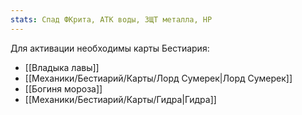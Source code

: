 ```yaml
---
stats: Спад ФКрита, АТК воды, ЗЩТ металла, HP
---
```

Для активации необходимы карты Бестиария:
- [[Владыка лавы]]
- [[Механики/Бестиарий/Карты/Лорд Сумерек|Лорд Сумерек]]
- [[Богиня мороза]]
- [[Механики/Бестиарий/Карты/Гидра|Гидра]]